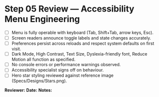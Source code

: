 # Step 05 Review — Accessibility Menu Engineering

- [ ] Menu is fully operable with keyboard (Tab, Shift+Tab, arrow keys, Esc).
- [ ] Screen readers announce toggle labels and state changes accurately.
- [ ] Preferences persist across reloads and respect system defaults on first visit.
- [ ] Dark Mode, High Contrast, Text Size, Dyslexia-friendly font, Reduce Motion all function as specified.
- [ ] No console errors or performance warnings observed.
- [ ] Accessibility specialist signs off on behaviour.
- [ ] Hero star styling reviewed against reference image (Specs/Designs/Stars.png).

**Reviewer:**
**Date:**
**Notes:**
